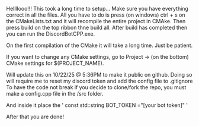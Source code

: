 Hellllooo!!!
This took a long time to setup...
Make sure you have everything correct in all the files. All you have to do is press (on windows) ctrl + s on the CMakeLists.txt and it will recompile the
entire project in CMAke. Then press build on the top ribbon thne build all. After build has completed then you can run the DiscordBotCPP.exe.

On the first compilation of the CMake it will take a long time. Just be patient.

If you want to change any CMake settings, go to Project -> (on the bottom) CMake settings for $(PROJECT_NAME).

Will update this on 10/22/25 @ 5:36PM to make it public on github.
Doing so will require me to reset my discord token and add the config file to .gitignore
To have the code not break if you decide to clone/fork the repo, you must make a config.cpp file in the /src folder.

And inside it place the '  const std::string BOT_TOKEN ="[your bot token]"  '

After that you are done!
